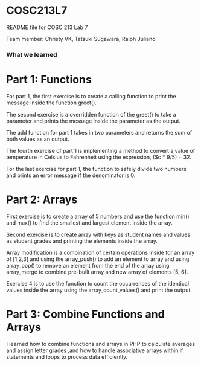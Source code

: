 # COSC213L7
README file for COSC 213 Lab 7 

Team member: Christy VK, Tatsuki Sugawara, Ralph Juliano

### What we learned

# Part 1: Functions

For part 1, the first exercise is to create a calling function to print the message inside the function greet().

The second exercise is a overridden function of the greet() to take a parameter and prints the message inside the parameter as the output.

The add function for part 1 takes in two parameters and returns the sum of both values as an output.

The fourth exercise of part 1 is implementing a method to convert a value of temperature in Celsius to Fahrenheit using the expression, ($c * 9/5) + 32.

For the last exercise for part 1, the function to safely divide two numbers and prints an error message if the denominator is 0.


# Part 2: Arrays

First exercise is to create a array of 5 numbers and use the function min() and max() to find the smallest and largest element inside the array.

Second exercise is to create array with keys as student names and values as student grades and printing the elements inside the array.

Array modification is a combination of certain operations inside for an array of [1,2,3] and using the array_push() to add an element to array and using array_pop() to remove an element from the end of the array using array_merge to combine pre-built array and new array of elements [5, 6].

Exercise 4 is to use the function to count the occurrences of the identical values inside the array using the array_count_values() and print the output.


# Part 3: Combine Functions and Arrays
I learned how to combine functions and arrays in PHP to calculate averages and assign letter grades
,and how to handle associative arrays within if statements and loops to process data efficiently.